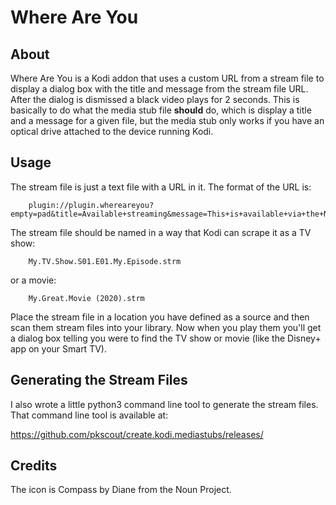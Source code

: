 # Where Are You

## About

Where Are You is a Kodi addon that uses a custom URL from a stream file to display a dialog box with the title and message from the stream file URL.  After the dialog is dismissed a black video plays for 2 seconds.  This is basically to do what the media stub file **should** do, which is display a title and a message for a given file, but the media stub only works if you have an optical drive attached to the device running Kodi.

## Usage

The stream file is just a text file with a URL in it.  The format of the URL is:

```
    plugin://plugin.whereareyou?empty=pad&title=Available+streaming&message=This+is+available+via+the+Netflix+app+on+the+TV
```

The stream file should be named in a way that Kodi can scrape it as a TV show:

```
    My.TV.Show.S01.E01.My.Episode.strm
```
or a movie:

```
    My.Great.Movie (2020).strm
```

Place the stream file in a location you have defined as a source and then scan them stream files into your library. Now when you play them you'll get a dialog box telling you were to find the TV show or movie (like the Disney+ app on your Smart TV).

## Generating the Stream Files

I also wrote a little python3 command line tool to generate the stream files.  That command line tool is available at:

<https://github.com/pkscout/create.kodi.mediastubs/releases/>

## Credits

The icon is Compass by Diane from the Noun Project.